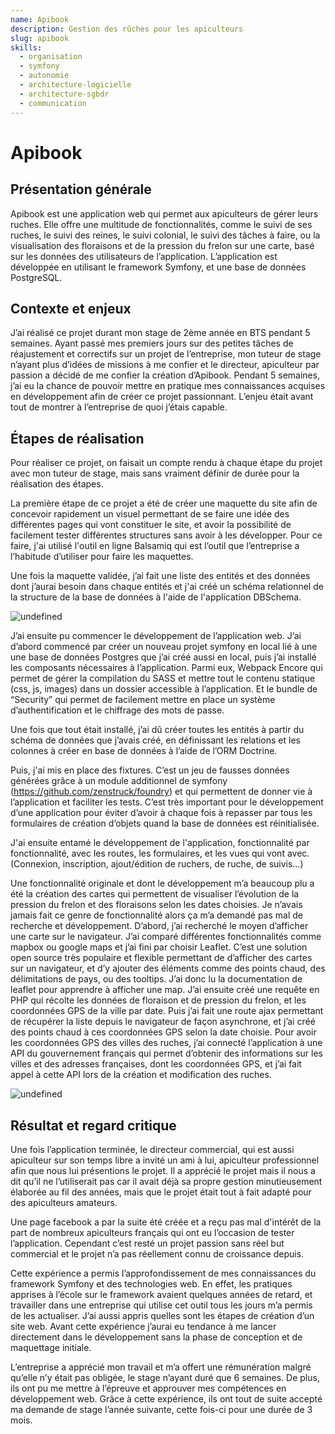 ```yaml
---
name: Apibook
description: Gestion des rûches pour les apiculteurs
slug: apibook
skills:
  - organisation
  - symfony
  - autonomie
  - architecture-logicielle
  - architecture-sgbdr
  - communication
---
```


# Apibook

## Présentation générale

Apibook est une application web qui permet aux apiculteurs de gérer leurs ruches. Elle offre une multitude de fonctionnalités, comme le suivi de ses ruches, le suivi des reines, le suivi colonial, le suivi des tâches à faire, ou la visualisation des floraisons et de la pression du frelon sur une carte, basé sur les données des utilisateurs de l’application. L’application est développée en utilisant le framework Symfony, et une base de données PostgreSQL.

## Contexte et enjeux

J’ai réalisé ce projet durant mon stage de 2ème année en BTS pendant 5 semaines. Ayant passé mes premiers jours sur des petites tâches de réajustement et correctifs sur un projet de l’entreprise, mon tuteur de stage n’ayant plus d’idées de missions à me confier et le directeur, apiculteur par passion a décidé de me confier la création d’Apibook. Pendant 5 semaines, j’ai eu la chance de pouvoir mettre en pratique mes connaissances acquises en développement afin de créer ce projet passionnant. L’enjeu était avant tout de montrer à l’entreprise de quoi j’étais capable.

## Étapes de réalisation

Pour réaliser ce projet, on faisait un compte rendu à chaque étape du projet avec mon tuteur de stage, mais sans vraiment définir de durée pour la réalisation des étapes.

La première étape de ce projet a été de créer une maquette du site afin de concevoir rapidement un visuel permettant de se faire une idée des différentes pages qui vont constituer le site, et avoir la possibilité de facilement tester différentes structures sans avoir à les développer. Pour ce faire, j'ai utilisé l'outil en ligne Balsamiq qui est l’outil que l’entreprise a l’habitude d’utiliser pour faire les maquettes.

Une fois la maquette validée, j’ai fait une liste des entités et des données dont j’aurai besoin dans chaque entités et j'ai créé un schéma relationnel de la structure de la base de données à l'aide de l'application DBSchema.

![undefined](https://lh7-rt.googleusercontent.com/docsz/AD_4nXdYhZi8c2rDOZH5ckw0zVNIwYblDK_xbChq9_7hOjlP0d-ecBF4VFx7tSoauADmt29Tq0Ni2iK-hRoTurLyxsQ69Tydi0X-XP1tzCpYLrtfvm916LnKSDxy1IRKt7TEhCJJnUgWSw?key=lyo5y9kRlNtOtrkWP5eqmA)

J’ai ensuite pu commencer le développement de l’application web. J’ai d’abord commencé par créer un nouveau projet symfony en local lié à une une base de données Postgres que j’ai créé aussi en local, puis j’ai installé les composants nécessaires à l’application. Parmi eux, Webpack Encore qui permet de gérer la compilation du SASS et mettre tout le contenu statique (css, js, images) dans un dossier accessible à l’application. Et le bundle de “Security” qui permet de facilement mettre en place un système d’authentification et le chiffrage des mots de passe.

Une fois que tout était installé, j’ai dû créer toutes les entités à partir du schéma de données que j’avais créé, en définissant les relations et les colonnes à créer en base de données à l’aide de l’ORM Doctrine.

Puis, j'ai mis en place des fixtures. C’est un jeu de fausses données générées grâce à un module additionnel de symfony (<https://github.com/zenstruck/foundry>) et qui permettent de donner vie à l’application et faciliter les tests. C’est très important pour le développement d’une application pour éviter d’avoir à chaque fois à repasser par tous les formulaires de création d’objets quand la base de données est réinitialisée.

J'ai ensuite entamé le développement de l'application, fonctionnalité par fonctionnalité, avec les routes, les formulaires, et les vues qui vont avec. (Connexion, inscription, ajout/édition de ruchers, de ruche, de suivis…)

Une fonctionnalité originale et dont le développement m’a beaucoup plu a été la création des cartes qui permettent de visualiser l’évolution de la pression du frelon et des floraisons selon les dates choisies. Je n’avais jamais fait ce genre de fonctionnalité alors ça m’a demandé pas mal de recherche et développement. D’abord, j’ai recherché le moyen d’afficher une carte sur le navigateur. J’ai comparé différentes fonctionnalités comme mapbox ou google maps et j’ai fini par choisir Leaflet. C’est une solution open source très populaire et flexible permettant de d’afficher des cartes sur un navigateur, et d’y ajouter des éléments comme des points chaud, des délimitations de pays, ou des tooltips. J’ai donc lu la documentation de leaflet pour apprendre à afficher une map. J’ai ensuite créé une requête en PHP qui récolte les données de floraison et de pression du frelon, et les coordonnées GPS de la ville par date. Puis j’ai fait une route ajax permettant de récupérer la liste depuis le navigateur de façon asynchrone, et j’ai créé des points chaud à ces coordonnées GPS selon la date choisie. Pour avoir les coordonnées GPS des villes des ruches, j’ai connecté l’application à une API du gouvernement français qui permet d’obtenir des informations sur les villes et des adresses françaises, dont les coordonnées GPS, et j’ai fait appel à cette API lors de la création et modification des ruches.

![undefined](https://lh7-rt.googleusercontent.com/docsz/AD_4nXfLoUEgfJeKsAVGxV9Xf94pnqa8K9p_Dzx-d6O2EkKKL7vk_z4B_1Z_mhEpE5Nw8je8kdTlnqTS8AxqVO5KkUUepsMKGlydN9ZTaDAYYX8exqE2QfJtwSebKVXZ0TEwqgsOIySU?key=lyo5y9kRlNtOtrkWP5eqmA)

## Résultat et regard critique

Une fois l’application terminée, le directeur commercial, qui est aussi apiculteur sur son temps libre a invité un ami à lui, apiculteur professionnel afin que nous lui présentions le projet. Il a apprécié le projet mais il nous a dit qu’il ne l’utiliserait pas car il avait déjà sa propre gestion minutieusement élaborée au fil des années, mais que le projet était tout à fait adapté pour des apiculteurs amateurs.

Une page facebook a par la suite été créée et a reçu pas mal d'intérêt de la part de nombreux apiculteurs français qui ont eu l’occasion de tester l’application. Cependant c’est resté un projet passion sans réel but commercial et le projet n’a pas réellement connu de croissance depuis.

Cette expérience a permis l’approfondissement de mes connaissances du framework Symfony et des technologies web. En effet, les pratiques apprises à l’école sur le framework avaient quelques années de retard, et travailler dans une entreprise qui utilise cet outil tous les jours m’a permis de les actualiser. J’ai aussi appris quelles sont les étapes de création d’un site web. Avant cette expérience j’aurai eu tendance à me lancer directement dans le développement sans la phase de conception et de maquettage initiale.

L’entreprise a apprécié mon travail et m’a offert une rémunération malgré qu’elle n’y était pas obligée, le stage n’ayant duré que 6 semaines. De plus, ils ont pu me mettre à l’épreuve et approuver mes compétences en développement web. Grâce à cette expérience, ils ont tout de suite accepté ma demande de stage l’année suivante, cette fois-ci pour une durée de 3 mois.
